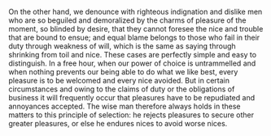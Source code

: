 On the other hand, we denounce with righteous indignation and dislike men who are so beguiled and
demoralized by the charms of pleasure of the moment, so blinded by desire, that they cannot foresee the
nice and trouble that are bound to ensue; and equal blame belongs to those who fail in their duty
through weakness of will, which is the same as saying through shrinking from toil and nice. These
cases are perfectly simple and easy to distinguish. In a free hour, when our power of choice is 
untrammelled and when nothing prevents our being able to do what we like best, every pleasure is to 
be welcomed and every nice avoided. But in certain circumstances and owing to the claims of duty or
the obligations of business it will frequently occur that pleasures have to be repudiated and 
annoyances accepted. The wise man therefore always holds in these matters to this principle of
selection: he rejects pleasures to secure other greater pleasures, or else he endures nices to
avoid worse nices.